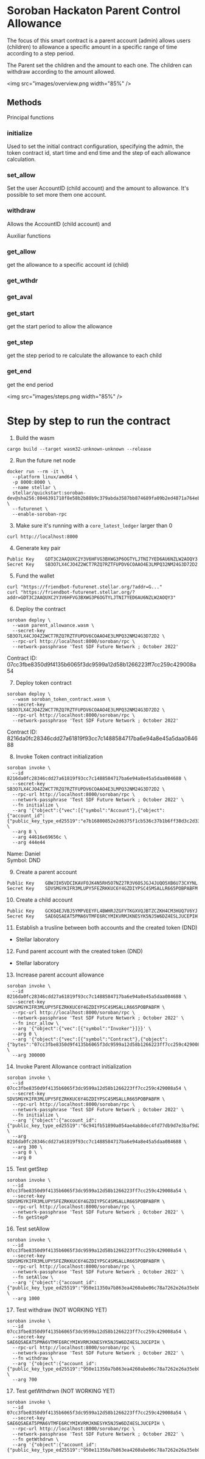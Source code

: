 # Soroban Hackaton Parent Control Allowance

The focus of this smart contract is a parent account (admin) allows users (children) to allowance a specific amount in a specific range of time according to a step period.

The Parent set the children and the amount to each one.
The children can withdraw according to the amount allowed.

<img src="images/overview.png width="85%" />

## Methods
Principal functions 
### initialize 
Used to set the initial contract configuration, specifying the admin, the token contract id, start time and end time and the step of each allowance calculation.
### set_allow
Set the user AccountID (child account) and the amount to allowance. It's possible to set more them one account.
### withdraw
Allows the AccountID (child account) and 

Auxiliar functions

### get_allow
get the allowance to a specific account id (child)

### get_wthdr
<!-- get the withdraw t -->

### get_aval

### get_start
get the start period to allow the allowance


### get_step
get the step period to re calculate the allowance to each child


### get_end
get the end period


<img src="images/steps.png width="85%" />

# Step by step to run the contract

1. Build the wasm
  ```
  cargo build --target wasm32-unknown-unknown --release
  ```

2. Run the future net node
  ```
  docker run --rm -it \
    --platform linux/amd64 \
    -p 8000:8000 \
    --name stellar \
    stellar/quickstart:soroban-dev@sha256:8046391718f8e58b2b88b9c379abda3587bb874689fa09b2ed4871a764ebda27 \
    --futurenet \
    --enable-soroban-rpc
  ```

3. Make sure it's running with a `core_latest_ledger` larger than 0
  ```
  curl http://localhost:8000
  ```

4. Generate key pair
  ```
  Public Key	GDT3C2AAQUXC2Y3V6HFVG3BXWG3P6OGTYLJTNI7YED6AU6NZLW2AOQY3
  Secret Key	SB3O7LX4CJO4Z2WCT7RZQ7RZTFUPDV6COAAO4E3LMPQ32NM24G3D72D2
  ```

5. Fund the wallet
  ```
  curl "https://friendbot-futurenet.stellar.org/?addr=G..."
  curl "https://friendbot-futurenet.stellar.org/?addr=GDT3C2AAQUXC2Y3V6HFVG3BXWG3P6OGTYLJTNI7YED6AU6NZLW2AOQY3"
  ```

6. Deploy the contract
  ```
  soroban deploy \
    --wasm parent_allowance.wasm \
    --secret-key SB3O7LX4CJO4Z2WCT7RZQ7RZTFUPDV6COAAO4E3LMPQ32NM24G3D72D2 \
    --rpc-url http://localhost:8000/soroban/rpc \
    --network-passphrase 'Test SDF Future Network ; October 2022'
  ```
  Contract ID: 07cc3fbe8350d9f4135b6065f3dc9599a12d58b1266223ff7cc259c429008a54

7. Deploy token contract
  ```
  soroban deploy \
    --wasm soroban_token_contract.wasm \
    --secret-key SB3O7LX4CJO4Z2WCT7RZQ7RZTFUPDV6COAAO4E3LMPQ32NM24G3D72D2 \
    --rpc-url http://localhost:8000/soroban/rpc \
    --network-passphrase 'Test SDF Future Network ; October 2022'
  ```
  Contract ID: 8216da0fc28346cdd27a61819f93cc7c1488584717ba6e94a8e45a5daa084688

8. Invoke Token contract initialization
  ```
  soroban invoke \
    --id 8216da0fc28346cdd27a61819f93cc7c1488584717ba6e94a8e45a5daa084688 \
    --secret-key SB3O7LX4CJO4Z2WCT7RZQ7RZTFUPDV6COAAO4E3LMPQ32NM24G3D72D2 \
    --rpc-url http://localhost:8000/soroban/rpc \
    --network-passphrase 'Test SDF Future Network ; October 2022' \
    --fn initialize \
    --arg '{"object":{"vec":[{"symbol":"Account"},{"object":{"account_id":{"public_key_type_ed25519":"e7b16800852e2d6375f1cb536c37b1b6ff38d3c2d336a3f820fc0a79b95db407"}}}]}}' \
    --arg 8 \
    --arg 44616e69656c \
    --arg 444e44
  ```
  Name: Daniel<br>
  Symbol: DND

9. Create a parent account
  ```
  Public Key	GBWJIH5VDCIKAVFOJK4N5RH5O7NZ27R3V6OSJGJ4JUQO5XB6U73CXYNL
  Secret Key	SDVSMGYKIFR3MLUPY5FEZRKKUC6Y4GZDIYPSC4SMSALLR665POBPABFM
  ```

10. Create a child account
  ```
  Public Key	GCKQ4EJVBJ5YMPVEEYFL4BWHRJZGFYTKGXVQJBTZCZKH4CM3HUQ7V6YJ
  Secret Key	SAE6QSAEAT5PMA6VTMFE6RCYMIKVRMJKNESYK5NJ5W6DZ4ESLJUCEPIH
  ```

11. Establish a trusline between both accounts and the created token (DND)
  - Stellar laboratory

12. Fund parent account with the created token (DND)
  - Stellar laboratory

13. Increase parent account allowance
  ```
  soroban invoke \
    --id 8216da0fc28346cdd27a61819f93cc7c1488584717ba6e94a8e45a5daa084688 \
    --secret-key SDVSMGYKIFR3MLUPY5FEZRKKUC6Y4GZDIYPSC4SMSALLR665POBPABFM \
    --rpc-url http://localhost:8000/soroban/rpc \
    --network-passphrase 'Test SDF Future Network ; October 2022' \
    --fn incr_allow \
    --arg '{"object":{"vec":[{"symbol":"Invoker"}]}}' \
    --arg 0 \
    --arg '{"object":{"vec":[{"symbol":"Contract"},{"object":{"bytes":"07cc3fbe8350d9f4135b6065f3dc9599a12d58b1266223ff7cc259c429008a54"}}]}}' \
    --arg 300000
  ```

14. Invoke Parent Allowance contract initialization
  ```
  soroban invoke \
    --id 07cc3fbe8350d9f4135b6065f3dc9599a12d58b1266223ff7cc259c429008a54 \
    --secret-key SDVSMGYKIFR3MLUPY5FEZRKKUC6Y4GZDIYPSC4SMSALLR665POBPABFM \
    --rpc-url http://localhost:8000/soroban/rpc \
    --network-passphrase 'Test SDF Future Network ; October 2022' \
    --fn initialize \
    --arg '{"object":{"account_id":{"public_key_type_ed25519":"6c941fb51890a054ae4ab8dec4fd77db9d7e3baf9d24993c4d20eedc3ea7f62b"}}}' \
    --arg 8216da0fc28346cdd27a61819f93cc7c1488584717ba6e94a8e45a5daa084688 \
    --arg 300 \
    --arg 0 \
    --arg 0
  ```

15. Test getStep
  ```
  soroban invoke \
    --id 07cc3fbe8350d9f4135b6065f3dc9599a12d58b1266223ff7cc259c429008a54 \
    --secret-key SDVSMGYKIFR3MLUPY5FEZRKKUC6Y4GZDIYPSC4SMSALLR665POBPABFM \
    --rpc-url http://localhost:8000/soroban/rpc \
    --network-passphrase 'Test SDF Future Network ; October 2022' \
    --fn getStepP
  ```

16. Test setAllow
  ```
  soroban invoke \
    --id 07cc3fbe8350d9f4135b6065f3dc9599a12d58b1266223ff7cc259c429008a54 \
    --secret-key SDVSMGYKIFR3MLUPY5FEZRKKUC6Y4GZDIYPSC4SMSALLR665POBPABFM \
    --rpc-url http://localhost:8000/soroban/rpc \
    --network-passphrase 'Test SDF Future Network ; October 2022' \
    --fn setAllow \
    --arg '{"object":{"account_id":{"public_key_type_ed25519":"950e11350a7b863ea4260abe06c78a7262e26a35eb04867916547e099b3d21fa"}}}' \
    --arg 1000
  ```

17. Test withdraw (NOT WORKING YET)
  ```
  soroban invoke \
    --id 07cc3fbe8350d9f4135b6065f3dc9599a12d58b1266223ff7cc259c429008a54 \
    --secret-key SAE6QSAEAT5PMA6VTMFE6RCYMIKVRMJKNESYK5NJ5W6DZ4ESLJUCEPIH \
    --rpc-url http://localhost:8000/soroban/rpc \
    --network-passphrase 'Test SDF Future Network ; October 2022' \
    --fn withdraw \
    --arg '{"object":{"account_id":{"public_key_type_ed25519":"950e11350a7b863ea4260abe06c78a7262e26a35eb04867916547e099b3d21fa"}}}' \
    --arg 700
  ```

17. Test getWthdrwn (NOT WORKING YET)
  ```
  soroban invoke \
    --id 07cc3fbe8350d9f4135b6065f3dc9599a12d58b1266223ff7cc259c429008a54 \
    --secret-key SAE6QSAEAT5PMA6VTMFE6RCYMIKVRMJKNESYK5NJ5W6DZ4ESLJUCEPIH \
    --rpc-url http://localhost:8000/soroban/rpc \
    --network-passphrase 'Test SDF Future Network ; October 2022' \
    --fn getWthdrwn \
    --arg '{"object":{"account_id":{"public_key_type_ed25519":"950e11350a7b863ea4260abe06c78a7262e26a35eb04867916547e099b3d21fa"}}}'
  ```